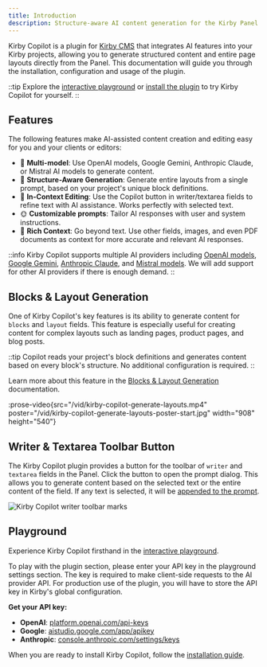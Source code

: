 ```yaml
---
title: Introduction
description: Structure-aware AI content generation for the Kirby Panel.
---
```


Kirby Copilot is a plugin for [Kirby CMS](https://getkirby.com) that integrates AI features into your Kirby projects, allowing you to generate structured content and entire page layouts directly from the Panel. This documentation will guide you through the installation, configuration and usage of the plugin.

::tip
Explore the [interactive playground](https://try.kirbycopilot.com) or [install the plugin](/docs/copilot/getting-started/installation) to try Kirby Copilot for yourself.
::

## Features

The following features make AI-assisted content creation and editing easy for you and your clients or editors:

- 🦙 **Multi-model**: Use OpenAI models, Google Gemini, Anthropic Claude, or Mistral AI models to generate content.
- 🧱 **Structure-Aware Generation**: Generate entire layouts from a single prompt, based on your project's unique block definitions.
- 📇 **In-Context Editing**: Use the Copilot button in writer/textarea fields to refine text with AI assistance. Works perfectly with selected text.
- 🌞 **Customizable prompts**: Tailor AI responses with user and system instructions.
- 🎀 **Rich Context**: Go beyond text. Use other fields, images, and even PDF documents as context for more accurate and relevant AI responses.

::info
Kirby Copilot supports multiple AI providers including [OpenAI models](https://platform.openai.com/docs/models), [Google Gemini](https://ai.google.dev/gemini-api), [Anthropic Claude](https://www.anthropic.com/claude), and [Mistral models](https://mistral.ai). We will add support for other AI providers if there is enough demand.
::

## Blocks & Layout Generation

One of Kirby Copilot's key features is its ability to generate content for `blocks` and `layout` fields. This feature is especially useful for creating content for complex layouts such as landing pages, product pages, and blog posts.

::tip
Copilot reads your project's block definitions and generates content based on every block's structure. No additional configuration is required.
::

Learn more about this feature in the [Blocks & Layout Generation](/docs/copilot/usage/blocks-and-layouts) documentation.

:prose-video{src="/vid/kirby-copilot-generate-layouts.mp4" poster="/vid/kirby-copilot-generate-layouts-poster-start.jpg" width="908" height="540"}

## Writer & Textarea Toolbar Button

The Kirby Copilot plugin provides a button for the toolbar of `writer` and `textarea` fields in the Panel. Click the button to open the prompt dialog. This allows you to generate content based on the selected text or the entire content of the field. If any text is selected, it will be [appended to the prompt](/docs/copilot/usage/toolbar-buttons#selected-text).

![Kirby Copilot writer toolbar marks](/img/kirby-copilot-writer-prompt.png)

## Playground

Experience Kirby Copilot firsthand in the [interactive playground](https://try.kirbycopilot.com).

To play with the plugin section, please enter your API key in the playground settings section. The key is required to make client-side requests to the AI provider API. For production use of the plugin, you will have to store the API key in Kirby's global configuration.

**Get your API key:**

- **OpenAI**: [platform.openai.com/api-keys](https://platform.openai.com/api-keys)
- **Google**: [aistudio.google.com/app/apikey](https://aistudio.google.com/app/apikey)
- **Anthropic**: [console.anthropic.com/settings/keys](https://console.anthropic.com/settings/keys)

When you are ready to install Kirby Copilot, follow the [installation guide](/docs/copilot/getting-started/installation).
